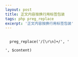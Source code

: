 ```yaml
---
layout: post
title: 正文内容按换行用标签包装
tags: php preg_replace
excerpt: '正文内容按换行用标签包装'
---
```


<pre class="line-numbers">
  <code class="language-php">
  preg_replace('/[\r\n]+/', '</p><p>', $content)
  </code>
</pre>